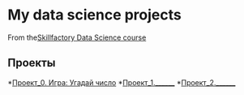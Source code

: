 # My data science projects
From the[Skillfactory Data Science course](https://skillfactory.ru/data-scientist)

## Проекты
*[Проект_0. Игра: Угадай число](https://github.com/KirillKomarow/sf_data_science/tree/IDE/project_0)
*[Проект_1.______](___)
*[Проект_2.______](___)